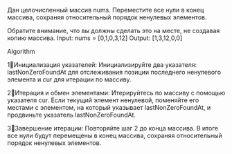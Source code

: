 Дан целочисленный массив nums. Переместите все нули в конец массива, 
сохраняя относительный порядок ненулевых элементов.

Обратите внимание, что вы должны сделать это на месте, не создавая копию массива.
Input: nums = [0,1,0,3,12]
Output: [1,3,12,0,0]

Algorithm

1⃣Инициализация указателей:
Инициализируйте два указателя: lastNonZeroFoundAt для отслеживания позиции последнего ненулевого элемента и cur для итерации по массиву.

2⃣Итерация и обмен элементами:
Итерируйтесь по массиву с помощью указателя cur.
Если текущий элемент ненулевой, поменяйте его местами с элементом, на который указывает lastNonZeroFoundAt, и продвиньте указатель lastNonZeroFoundAt.

3⃣Завершение итерации:
Повторяйте шаг 2 до конца массива. В итоге все нули будут перемещены в конец массива, сохраняя относительный порядок ненулевых элементов.

